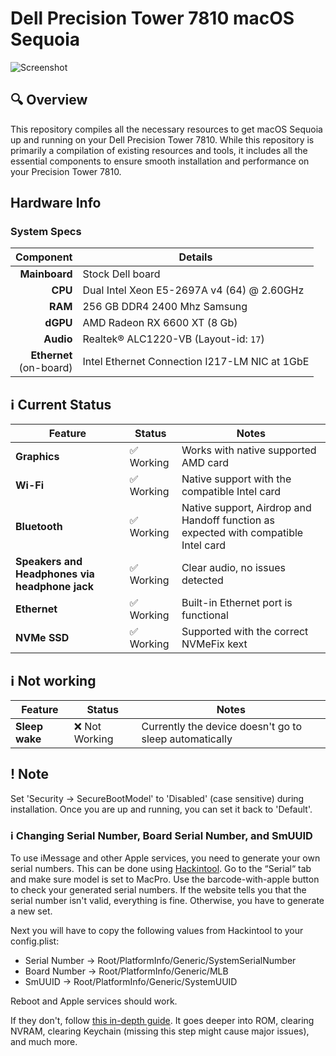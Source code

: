  # Dell Precision Tower 7810 macOS Sequoia

![Screenshot](Images/screenshot.png)

## 🔍 Overview
This repository compiles all the necessary resources to get macOS Sequoia up and running on your Dell Precision Tower 7810. While this repository is primarily a compilation of existing resources and tools, it includes all the essential components to ensure smooth installation and performance on your Precision Tower 7810.

## Hardware Info

### System Specs

Component     | Details                                                       
-------------:|-------------------------------------------------------------- 
**Mainboard** | Stock Dell board
**CPU**       | Dual Intel Xeon E5-2697A v4 (64) @ 2.60GHz        
**RAM**       | 256 GB DDR4 2400 Mhz Samsung
**dGPU**      | AMD Radeon RX 6600 XT (8 Gb)
**Audio**     | Realtek® ALC1220-VB (Layout-id: `17`)
**Ethernet** <br>(on-board) | Intel Ethernet Connection I217-LM NIC at 1GbE

## ℹ️ Current Status

| Feature | Status | Notes |
| ------------- | ------------- | ------------- |
| **Graphics** | ✅ Working | Works with native supported AMD card |
| **Wi-Fi** | ✅ Working | Native support with the compatible Intel card |
| **Bluetooth** | ✅ Working | Native support, Airdrop and Handoff function as expected with compatible Intel card |
| **Speakers and Headphones via headphone jack** | ✅ Working | Clear audio, no issues detected |
| **Ethernet** | ✅ Working | Built-in Ethernet port is functional |
| **NVMe SSD** | ✅ Working | Supported with the correct NVMeFix kext

## ℹ️ Not working
| Feature | Status | Notes |
| ------------- | ------------- | ------------- |
| **Sleep wake** | ❌ Not Working | Currently the device doesn't go to sleep automatically |

## ! Note

Set 'Security -> SecureBootModel' to 'Disabled' (case sensitive) during installation. Once you are up and running, you can set it back to 'Default'.

### ℹ️ Changing Serial Number, Board Serial Number, and SmUUID

To use iMessage and other Apple services, you need to generate your own serial numbers. This can be done using [Hackintool](https://github.com/benbaker76/Hackintool). Go to the “Serial“ tab and make sure model is set to MacPro. Use the barcode-with-apple button to check your generated serial numbers. If the website tells you that the serial number isn't valid, everything is fine. Otherwise, you have to generate a new set.

Next you will have to copy the following values from Hackintool to your config.plist:
- Serial Number -> Root/PlatformInfo/Generic/SystemSerialNumber
- Board Number -> Root/PlatformInfo/Generic/MLB
- SmUUID -> Root/PlatformInfo/Generic/SystemUUID

Reboot and Apple services should work.

If they don't, follow [this in-depth guide](https://dortania.github.io/OpenCore-Post-Install/universal/iservices.html). It goes deeper into ROM, clearing NVRAM, clearing Keychain (missing this step might cause major issues), and much more.

